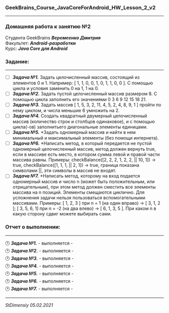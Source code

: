 ### GeekBrains_Course_JavaCoreForAndroid_HW_Lesson_2_v2
---
### Домашняя работа к занятию №2
Студента GeekBrains ***Веремеенко Дмитрия***    
Факультет: ***Android-разработки***    
Курс: ***Java Core для Android***    
### Задание:
---
- [ ] ***Задача №1.***	Задать целочисленный массив, состоящий из элементов 0 и 1. Например: [ 1, 1, 0, 0, 1, 0, 1, 1, 0, 0 ].
С помощью цикла и условия заменить 0 на 1, 1 на 0.    
- [ ] ***Задача №2.***	Задать пустой целочисленный массив размером 8. С помощью цикла заполнить его значениями 0 3 6 9 12 15 18 21.    
- [ ] ***Задача №3.***	Задать массив [ 1, 5, 3, 2, 11, 4, 5, 2, 4, 8, 9, 1 ] пройти по нему циклом, и числа меньшие 6 умножить на 2.    
- [ ] ***Задача №4.***	Создать квадратный двумерный целочисленный массив (количество строк и столбцов одинаковое), и с помощью цикла(-ов)
заполнитьего диагональные элементы единицами.    
- [ ] ***Задача №5.***	*Задать одномерный массив и найти в нем минимальный и максимальный элементы (без помощи интернета).    
- [ ] ***Задача №6.***	*Написать метод, в который передается не пустой одномерный целочисленный массив, метод должен вернуть true,
если в массиве есть место, в котором сумма левой и правой части массива равны. Примеры: checkBalance([2, 2, 2, 1, 2, 2, || 10, 1]) → true,
checkBalance([1, 1, 1, || 2, 1]) → true, граница показана символами ||, эти символы в массив не входят.    
- [ ] ***Задача №7.***	*Написать метод, которому на вход подается одномерный массив и число n (может быть положительным, или отрицательным),
при этом метод должен сместить все элементы массива на n позиций. Элементы смещаются циклично. Для усложнения задачи нельзя пользоваться 
вспомогательными массивами. Примеры: [ 1, 2, 3 ] при n = 1 (на один вправо) -> [ 3, 1, 2 ]; [ 3, 5, 6, 1] при n = -2 (на два влево) -> [ 6, 1, 3, 5 ].
При каком n в какую сторону сдвиг можете выбирать сами.    
        
### Отчет о выполнении:
---    
:clock2: ***Задача №1.***	 - выполняется -    
:clock2: ***Задача №2.***	 - выполняется -     
:clock2: ***Задача №3.***	 - выполняется -   
:clock2: ***Задача №4.***	 - выполняется -    
:clock2: ***Задача №5.***	 - выполняется -       
:clock2: ***Задача №6.***	 - выполняется -     
:clock2: ***Задача №7.***	 - выполняется -      
   
   
---   

*StDimensiy 05.02.2021*
